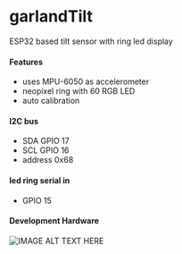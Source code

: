 # garlandTilt
ESP32 based tilt sensor with ring led display
#### Features
* uses MPU-6050 as accelerometer
* neopixel ring with 60 RGB LED
* auto calibration
#### I2C bus
* SDA GPIO 17
* SCL GPIO 16
* address 0x68
#### led ring serial in
* GPIO 15
#### Development Hardware
![IMAGE ALT TEXT HERE](https://www.dorstel.de/github/garlandTilt_v1.0.png)
